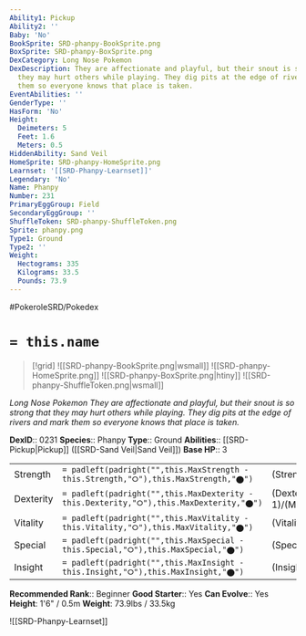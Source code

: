 ```yaml
---
Ability1: Pickup
Ability2: ''
Baby: 'No'
BookSprite: SRD-phanpy-BookSprite.png
BoxSprite: SRD-phanpy-BoxSprite.png
DexCategory: Long Nose Pokemon
DexDescription: They are affectionate and playful, but their snout is so strong that
  they may hurt others while playing. They dig pits at the edge of rivers and mark
  them so everyone knows that place is taken.
EventAbilities: ''
GenderType: ''
HasForm: 'No'
Height:
  Deimeters: 5
  Feet: 1.6
  Meters: 0.5
HiddenAbility: Sand Veil
HomeSprite: SRD-phanpy-HomeSprite.png
Learnset: '[[SRD-Phanpy-Learnset]]'
Legendary: 'No'
Name: Phanpy
Number: 231
PrimaryEggGroup: Field
SecondaryEggGroup: ''
ShuffleToken: SRD-phanpy-ShuffleToken.png
Sprite: phanpy.png
Type1: Ground
Type2: ''
Weight:
  Hectograms: 335
  Kilograms: 33.5
  Pounds: 73.9
---
```


#PokeroleSRD/Pokedex

# `= this.name`

> [!grid]
> ![[SRD-phanpy-BookSprite.png|wsmall]]
> ![[SRD-phanpy-HomeSprite.png]]
> ![[SRD-phanpy-BoxSprite.png|htiny]]
> ![[SRD-phanpy-ShuffleToken.png|wsmall]]


*Long Nose Pokemon*
*They are affectionate and playful, but their snout is so strong that they may hurt others while playing. They dig pits at the edge of rivers and mark them so everyone knows that place is taken.*

**DexID**:: 0231
**Species**:: Phanpy
**Type**:: Ground
**Abilities**:: [[SRD-Pickup|Pickup]] ([[SRD-Sand Veil|Sand Veil]])
**Base HP**:: 3

|           |                                                                                        |                                          |
| --------- | -------------------------------------------------------------------------------------- | ---------------------------------------- |
| Strength  | `= padleft(padright("",this.MaxStrength - this.Strength,"⭘"),this.MaxStrength,"⬤")`    | (Strength::2)/(MaxStrength::4)   |
| Dexterity | `= padleft(padright("",this.MaxDexterity - this.Dexterity,"⭘"),this.MaxDexterity,"⬤")` | (Dexterity:: 1)/(MaxDexterity::3) |
| Vitality  | `= padleft(padright("",this.MaxVitality - this.Vitality,"⭘"),this.MaxVitality,"⬤")`    | (Vitality::2)/(MaxVitality::4)   |
| Special   | `= padleft(padright("",this.MaxSpecial - this.Special,"⭘"),this.MaxSpecial,"⬤")`       | (Special::1)/(MaxSpecial::3)     |
| Insight   | `= padleft(padright("",this.MaxInsight - this.Insight,"⭘"),this.MaxInsight,"⬤")`       | (Insight::1)/(MaxInsight::3)     |


**Recommended Rank**:: Beginner
**Good Starter**:: Yes
**Can Evolve**:: Yes
**Height**: 1'6" / 0.5m
**Weight**: 73.9lbs / 33.5kg

![[SRD-Phanpy-Learnset]]